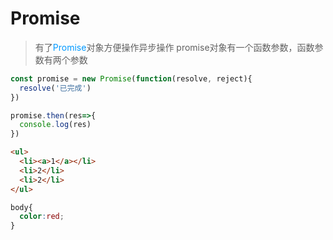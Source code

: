 # Promise

> 有了<font color=#0099ff>Promise</font>对象方便操作异步操作
> promise对象有一个函数参数，函数参数有两个参数

```javascript
const promise = new Promise(function(resolve, reject){
  resolve('已完成')
})

promise.then(res=>{
  console.log(res)
})
```

```HTML 
<ul>
  <li><a>1</a></li>
  <li>2</li>
  <li>2</li>
</ul>
```

```CSS
body{
  color:red;
}
```
